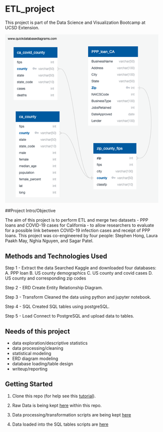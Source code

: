 # ETL_project

This project is part of the Data Science and Visualization Bootcamp at UCSD Extension. 

![ERD](/Entity_Relationship_Diagram.png)

##Project Intro/Objective

The aim of this project is to perform ETL and merge two datasets - PPP loans and COVID-19 cases for California - to allow researchers to evaluate for a possible link between COVID-19 infection cases and receipt of PPP loans. This project was co-engineered by four people: Stephen Hong, Laura Paakh May, Nghia Nguyen, and Sagar Patel.

## Methods and Technologies Used

Step 1 - Extract the data 
Searched Kaggle and downloaded four databases:
  A. PPP loan
  B. US county demographics
  C. US county and covid cases
  D. US county and corresponding zip codes

Step 2 - ERD
Create Entity Relationship Diagram.

Step 3 - Transform 
Cleaned the data using python and jupyter notebook.

Step 4 - SQL
Created SQL tables using postgreSQL.

Step 5 - Load
Connect to PostgreSQL and upload data to tables.

## Needs of this project

- data exploration/descriptive statistics
- data processing/cleaning
- statistical modeling
- ERD diagram modeling
- database loading/table design
- writeup/reporting
    
## Getting Started

1. Clone this repo (for help see this [tutorial](https://help.github.com/articles/cloning-a-repository/)).

2. Raw Data is being kept [here](https://github.com/Lpaakh/ETL_project/tree/master/raw_data) within this repo.

3. Data processing/transformation scripts are being kept [here](https://github.com/Lpaakh/ETL_project/tree/master/cleaning_code)
    
4. Data loaded into the SQL tables scripts are [here](https://github.com/Lpaakh/ETL_project/tree/master/sql_code)

    
